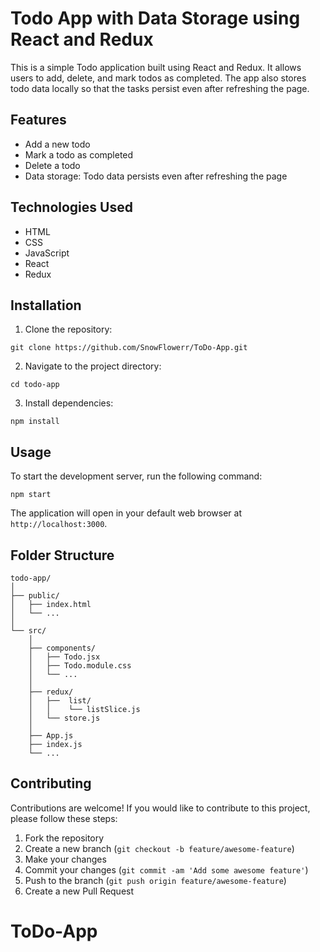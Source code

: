 # Todo App with Data Storage using React and Redux

This is a simple Todo application built using React and Redux. It allows users to add, delete, and mark todos as completed. The app also stores todo data locally so that the tasks persist even after refreshing the page.

## Features

- Add a new todo
- Mark a todo as completed
- Delete a todo
- Data storage: Todo data persists even after refreshing the page

## Technologies Used

- HTML
- CSS
- JavaScript
- React
- Redux

## Installation

1. Clone the repository:

```
git clone https://github.com/SnowFlowerr/ToDo-App.git
```

2. Navigate to the project directory:

```
cd todo-app
```

3. Install dependencies:

```
npm install
```

## Usage

To start the development server, run the following command:

```
npm start
```

The application will open in your default web browser at `http://localhost:3000`.

## Folder Structure

```
todo-app/
│
├── public/
│   ├── index.html
│   └── ...
│
└── src/
    │
    ├── components/
    │   ├── Todo.jsx
    │   ├── Todo.module.css
    │   └── ...
    │
    ├── redux/
    │   ├──  list/
    │   │    └── listSlice.js
    │   └── store.js
    │
    ├── App.js
    ├── index.js
    └── ...
```

## Contributing

Contributions are welcome! If you would like to contribute to this project, please follow these steps:

1. Fork the repository
2. Create a new branch (`git checkout -b feature/awesome-feature`)
3. Make your changes
4. Commit your changes (`git commit -am 'Add some awesome feature'`)
5. Push to the branch (`git push origin feature/awesome-feature`)
6. Create a new Pull Request

# ToDo-App
